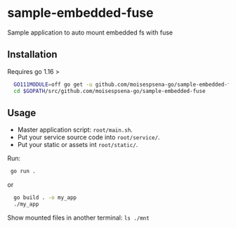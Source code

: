 # sample-embedded-fuse
Sample application to auto mount embedded fs with fuse

## Installation

Requires go 1.16 >

```bash
  GO111MODULE=off go get -u github.com/moisespsena-go/sample-embedded-fuse
  cd $GOPATH/src/github.com/moisespsena-go/sample-embedded-fuse
 ```
 
## Usage

- Master application script: `root/main.sh`. 
- Put your service source code into `root/service/`.
- Put your static or assets int `root/static/`.

Run:
 ```bash  
  go run .
```

or

```bash  
  go build . -o my_app
  ./my_app
```

Show mounted files in another terminal: `ls ./mnt`

